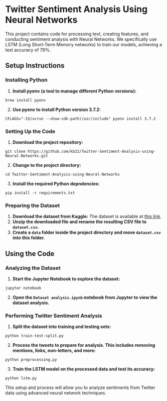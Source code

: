# Twitter Sentiment Analysis Using Neural Networks

This project contains code for processing text, creating features, and conducting sentiment analysis with Neural Networks. We specifically use LSTM (Long Short-Term Memory networks) to train our models, achieving a test accuracy of 79%.

## Setup Instructions

### Installing Python

1. **Install pyenv (a tool to manage different Python versions):**

```
brew install pyenv
```

2. **Use pyenv to install Python version 3.7.2:**

```
CFLAGS="-I$(xcrun --show-sdk-path)/usr/include" pyenv install 3.7.2
```

### Setting Up the Code

1. **Download the project repository:**

```
git clone https://github.com/kb22/Twitter-Sentiment-Analysis-using-Neural-Networks.git
```

2. **Change to the project directory:**

```
cd Twitter-Sentiment-Analysis-using-Neural-Networks
```

3. **Install the required Python depndencies:**

```
pip install -r requirements.txt
```

### Preparing the Dataset

1. **Download the dataset from Kaggle:**
   The dataset is available at [this link](https://www.kaggle.com/kazanova/sentiment140).
2. **Unzip the downloaded file and rename the resulting CSV file to `dataset.csv`.**
3. **Create a `data` folder inside the project directory and move `dataset.csv` into this folder.**

## Using the Code

### Analyzing the Dataset

1. **Start the Jupyter Notebook to explore the dataset:**

```
jupyter notebook
```

2. **Open the `Dataset analysis.ipynb` notebook from Jupyter to view the dataset analysis.**

### Performing Twitter Sentiment Analysis

1. **Split the dataset into training and testing sets:**

```
python train-test-split.py
```

2. **Process the tweets to prepare for analysis. This includes removing mentions, links, non-letters, and more:**

```
python preprocessing.py
```

3. **Train the LSTM model on the processed data and test its accuracy:**

```
python lstm.py
```

This setup and process will allow you to analyze sentiments from Twitter data using advanced neural network techniques.
